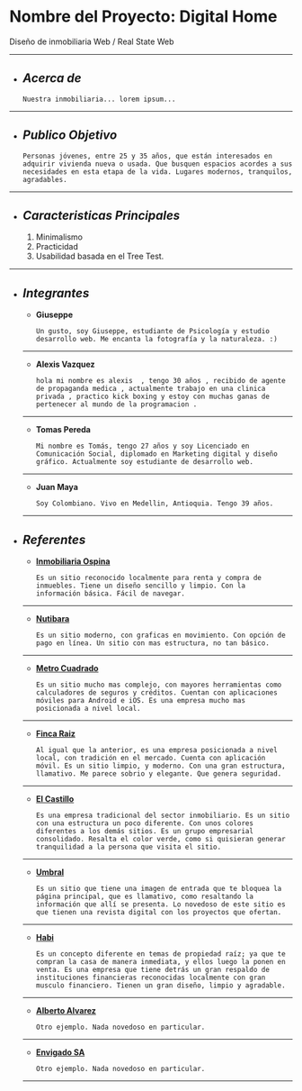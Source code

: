 # Nombre del Proyecto: Digital Home
Diseño de inmobiliaria Web  / Real State Web
___

+ ## ___Acerca de___
    ```
    Nuestra inmobiliaria... lorem ipsum...
___

+ ## ___Publico Objetivo___
    ```
    Personas jóvenes, entre 25 y 35 años, que están interesados en adquirir vivienda nueva o usada. Que busquen espacios acordes a sus necesidades en esta etapa de la vida. Lugares modernos, tranquilos, agradables.
___

+ ## ___Caracteristicas Principales___
    1. Minimalismo
    2. Practicidad
    3. Usabilidad basada en el Tree Test.
___

+ ## ___Integrantes___

   - __Giuseppe__

        ```
        Un gusto, soy Giuseppe, estudiante de Psicología y estudio desarrollo web. Me encanta la fotografía y la naturaleza. :)
    ___

   - __Alexis Vazquez__

         hola mi nombre es alexis  , tengo 30 años , recibido de agente de propaganda medica , actualmente trabajo en una clinica privada , practico kick boxing y estoy con muchas ganas de pertenecer al mundo de la programacion .
    ___
    
    

    - __Tomas Pereda__

        ```
        Mi nombre es Tomás, tengo 27 años y soy Licenciado en Comunicación Social, diplomado en Marketing digital y diseño gráfico. Actualmente soy estudiante de desarrollo web.
    ___

    - __Juan Maya__

        ```
        Soy Colombiano. Vivo en Medellin, Antioquia. Tengo 39 años.
    ___

+ ## ___Referentes___
    - __[Inmobiliaria Ospina](https://www.inmobiliariaospina.com/)__
        ```
        Es un sitio reconocido localmente para renta y compra de inmuebles. Tiene un diseño sencillo y limpio. Con la información básica. Fácil de navegar.
    ___
    - __[Nutibara](https://anutibara.com/)__
        ```
        Es un sitio moderno, con graficas en movimiento. Con opción de pago en línea. Un sitio con mas estructura, no tan básico.
    ___
    - __[Metro Cuadrado](https://www.metrocuadrado.com/)__
        ```
        Es un sitio mucho mas complejo, con mayores herramientas como calculadores de seguros y créditos. Cuentan con aplicaciones móviles para Android e iOS. Es una empresa mucho mas posicionada a nivel local.
    ___
    - __[Finca Raiz](https://www.fincaraiz.com.co/)__
        ```
        Al igual que la anterior, es una empresa posicionada a nivel local, con tradición en el mercado. Cuenta con aplicación móvil. Es un sitio limpio, y moderno. Con una gran estructura, llamativo. Me parece sobrio y elegante. Que genera seguridad.
    ___
    - __[El Castillo](https://www.arrendamientoselcastillo.com.co/)__
        ```
        Es una empresa tradicional del sector inmobiliario. Es un sitio con una estructura un poco diferente. Con unos colores diferentes a los demás sitios. Es un grupo empresarial consolidado. Resalta el color verde, como si quisieran generar tranquilidad a la persona que visita el sitio.
    ___
    - __[Umbral](https://arrendamientosumbral.co/)__
        ```
        Es un sitio que tiene una imagen de entrada que te bloquea la página principal, que es llamativo, como resaltando la información que allí se presenta. Lo novedoso de este sitio es que tienen una revista digital con los proyectos que ofertan.
    ___
    - __[Habi](https://habi.co/)__
        ```
        Es un concepto diferente en temas de propiedad raíz; ya que te compran la casa de manera inmediata, y ellos luego la ponen en venta. Es una empresa que tiene detrás un gran respaldo de instituciones financieras reconocidas localmente con gran musculo financiero. Tienen un gran diseño, limpio y agradable.
    ___
    - __[Alberto Alvarez](https://albertoalvarez.com/)__
        ```
        Otro ejemplo. Nada novedoso en particular.
    ___
    - __[Envigado SA](https://www.arrendamientosenvigadosa.com/)__
        ```
        Otro ejemplo. Nada novedoso en particular.
    ___




















